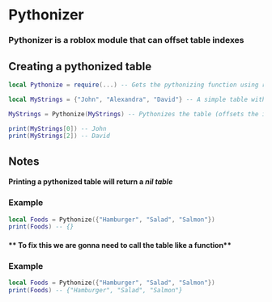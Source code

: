 # Pythonizer
### Pythonizer is a roblox module that can offset table indexes

## **Creating a pythonized table**
```lua
local Pythonize = require(...) -- Gets the pythonizing function using require

local MyStrings = {"John", "Alexandra", "David"} -- A simple table with some strings of names

MyStrings = Pythonize(MyStrings) -- Pythonizes the table (offsets the index by -1)

print(MyStrings[0]) -- John
print(MyStrings[2]) -- David

```

## **Notes**
#### Printing a pythonized table will return a **_nil table_**
### Example
```lua
local Foods = Pythonize({"Hamburger", "Salad", "Salmon"})
print(Foods) -- {}
```

#### **  To fix this we are gonna need to call the table like a function**
### Example
```lua
local Foods = Pythonize({"Hamburger", "Salad", "Salmon"})
print(Foods) -- {"Hamburger", "Salad", "Salmon"}
```


